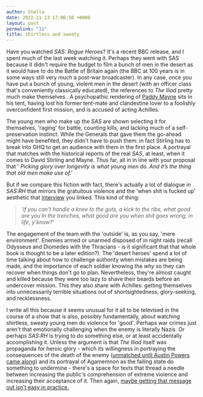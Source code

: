 ```yaml
---
author: Stella
date: 2022-11-13 17:06:50 +0000
layout: post
permalink: "11"
title: shirtless and sweaty
---
```



Have you watched _SAS: Rogue Heroes_? It's a recent BBC release, and I spent
much of the last week watching it. Perhaps they went with SAS because it
didn't require the budget to film a bunch of men in the desert as it would
have to do the Battle of Britain again (the BBC at 100 years is in some ways
still very much a post-war broadcaster). In any case, once you have put a
bunch of young, violent men in the desert (with an officer class that's
conveniently classically educated), the references to _The Iliad_ pretty much
make themselves _._ A psychopathic rendering of [Paddy
Mayne](https://en.wikipedia.org/wiki/Paddy_Mayne) sits in his
tent, having lost his former tent-mate and clandestine lover to a foolishly
overconfident first mission, and is accused of acting Achilles.  

The young men who make up the _SAS_ are shown selecting it for themselves,
'raging' for battle, counting kills, and lacking much of a self-preservation
instinct. While the Generals that gave them the go-ahead might have benefited,
they didn't have to push them: in fact Stirling has to break into GHQ to get
an audience with them in the first place. A portrayal that matches with the
historical reports of the real *SAS*, at least, when it comes to David
Stirling and Mayne. Thus far, all in in line with your proposal that '
_Picking glory over longevity is what young men do. And it’s the thing that
old men make use of.'_

But if we compare this fiction with fact, there's actually a lot of dialogue
in _SAS:RH_ that mirrors the gratuitous violence and the 'when shit is fucked
up' aesthetic that
[interview](https://www.youtube.com/watch?v=wtqe5msnGAY&t=2123s)
you linked. This kind of thing:  

> _'if you can't handle a knee to the guts, a kick to the ribs, what good are
you in the trenches, what good are you when shit goes wrong, in life,
y'know?'_  
>

The engagement of the team with the 'outside' is, as you say, 'mere
environment'. Enemies armed or unarmed disposed of in night raids (recall
Odysseus and Diomedes with the Thracians - is it significant that that whole
book is thought to be a later edition?). The 'desert heroes' spend a lot of
time talking about how to challenge authority when mistakes are being made,
and the importance of each soldier knowing the _why_ so they can recover when
things don't go to plan. Nevertheless, they're almost caught and killed
because they were too lazy to shave their beards before an undercover mission.
This they also share with Achilles: getting themselves into unnecessarily
terrible situations out of shortsightedness, glory-seeking, and recklessness.  

I write all this because it seems unusual for it all to be televised in the
course of a show that is also, possibly fundamentally, about watching
shirtless, sweaty young men do violence for 'good'. Perhaps war crimes just
aren't that emotionally challenging when the enemy is literally Nazis. Or
perhaps _SAS:RH_ is trying to do something else, or at least accidentally
accomplishing it. Unless the argument is that _The Iliad_ itself was
propaganda for heroic glory - which its willingness in portraying the
consequences of the death of the enemy ([unmatched until Austin Powers came
along](https://www.youtube.com/watch?v=Ag_AFraxj-4 "unmatched until Austin
Powers came along")) and its portrayal of Agamemnon as the failing state do
something to undermine - there's a space for texts that thread a needle
between increasing the public's comprehension of extreme violence and
increasing their acceptance of it. Then again, [maybe getting that message out
isn't easy in practice.
](https://www.gutenberg.org/cache/epub/1673/pg1673-images.html "maybe that
doesn't work so well. ")  
  

